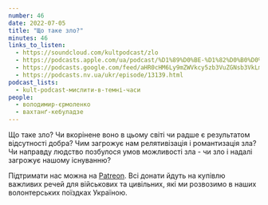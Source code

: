 ```yaml
---
number: 46
date: 2022-07-05
title: "Що таке зло?"
minutes: 46
links_to_listen:
  - https://soundcloud.com/kultpodcast/zlo
  - https://podcasts.apple.com/ua/podcast/%D1%89%D0%BE-%D1%82%D0%B0%D0%BA%D0%B5-%D0%B7%D0%BB%D0%BE/id1581339249?i=1000568843379
  - https://podcasts.google.com/feed/aHR0cHM6Ly9mZWVkcy5zb3VuZGNsb3VkLmNvbS91c2Vycy9zb3VuZGNsb3VkOnVzZXJzOjg5MjM3MjAyNy9zb3VuZHMucnNz/episode/dGFnOnNvdW5kY2xvdWQsMjAxMDp0cmFja3MvMTI5OTc4NzA4Nw
  - https://podcasts.nv.ua/ukr/episode/13139.html
podcast_lists:
  - kult-podcast-мислити-в-темні-часи
people:
  - володимир-єрмоленко
  - вахтанґ-кебуладзе
---
```


Що таке зло? Чи вкорінене воно в цьому світі чи радше є результатом відсутності
добра? Чим загрожує нам релятивізація і романтизація зла? Чи направду людство
позбулося умов можливості зла - чи зло і надалі загрожує нашому існуванню?

Підтримати нас можна на [Patreon][1]. Всі донати йдуть на
купівлю важливих речей для військових та цивільних, які ми розвозимо в наших
волонтерських поїздках Україною.

[1]: https://patreon.com/kultpodcast
